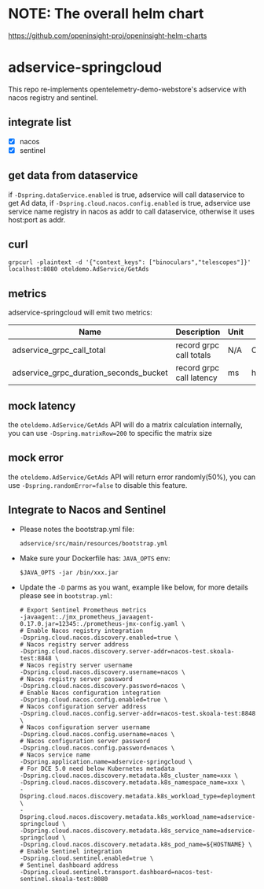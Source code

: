 # NOTE: The overall helm chart 

https://github.com/openinsight-proj/openinsight-helm-charts


# adservice-springcloud

This repo re-implements opentelemetry-demo-webstore's adservice with nacos registry and sentinel.

## integrate list

- [x] nacos
- [x] sentinel

## get data from dataservice

if `-Dspring.dataService.enabled` is true, adservice will call dataservice to get Ad data,
if `-Dspring.cloud.nacos.config.enabled` is true, adservice use service name registry in nacos as addr to call dataservice,
otherwise it uses host:port as addr.

## curl

```shell
grpcurl -plaintext -d '{"context_keys": ["binoculars","telescopes"]}' localhost:8080 oteldemo.AdService/GetAds
```

## metrics

adservice-springcloud will emit two metrics:

| Name                                   | Description              | Unit | Type      |
| -------------------------------------- | ------------------------ | ---- | --------- |
| adservice_grpc_call_total              | record grpc call totals  | N/A  | Counter   |
| adservice_grpc_duration_seconds_bucket | record grpc call latency | ms   | histogram |

## mock latency

the `oteldemo.AdService/GetAds` API will do a matrix calculation internally, you can use  `-Dspring.matrixRow=200`
to specific the matrix size

## mock error

the `oteldemo.AdService/GetAds` API will return error randomly(50%), you can use `-Dspring.randomError=false`
to disable this feature.


## Integrate to Nacos and Sentinel

* Please notes the bootstrap.yml file:

  ```
  adservice/src/main/resources/bootstrap.yml
  ```

* Make sure your Dockerfile has: `JAVA_OPTS` env:

  ```
  $JAVA_OPTS -jar /bin/xxx.jar
  ```

* Update the `-D` parms as you want, example like below, for more details please see in `bootstrap.yml`:

  ```
  # Export Sentinel Prometheus metrics
  -javaagent:./jmx_prometheus_javaagent-0.17.0.jar=12345:./prometheus-jmx-config.yaml \
  # Enable Nacos registry integration
  -Dspring.cloud.nacos.discovery.enabled=true \
  # Nacos registry server address
  -Dspring.cloud.nacos.discovery.server-addr=nacos-test.skoala-test:8848 \
  # Nacos registry server username
  -Dspring.cloud.nacos.discovery.username=nacos \
  # Nacos registry server password
  -Dspring.cloud.nacos.discovery.password=nacos \
  # Enable Nacos configuration integration
  -Dspring.cloud.nacos.config.enabled=true \
  # Nacos configuration server address
  -Dspring.cloud.nacos.config.server-addr=nacos-test.skoala-test:8848 \
  # Nacos configuration server username
  -Dspring.cloud.nacos.config.username=nacos \
  # Nacos configuration server password
  -Dspring.cloud.nacos.config.password=nacos \
  # Nacos service name
  -Dspring.application.name=adservice-springcloud \
  # For DCE 5.0 need below Kubernetes metadata
  -Dspring.cloud.nacos.discovery.metadata.k8s_cluster_name=xxx \
  -Dspring.cloud.nacos.discovery.metadata.k8s_namespace_name=xxx \
  -Dspring.cloud.nacos.discovery.metadata.k8s_workload_type=deployment \
  -Dspring.cloud.nacos.discovery.metadata.k8s_workload_name=adservice-springcloud \
  -Dspring.cloud.nacos.discovery.metadata.k8s_service_name=adservice-springcloud \
  -Dspring.cloud.nacos.discovery.metadata.k8s_pod_name=${HOSTNAME} \
  # Enable Sentinel integration
  -Dspring.cloud.sentinel.enabled=true \
  # Sentinel dashboard address
  -Dspring.cloud.sentinel.transport.dashboard=nacos-test-sentinel.skoala-test:8080
  ```

